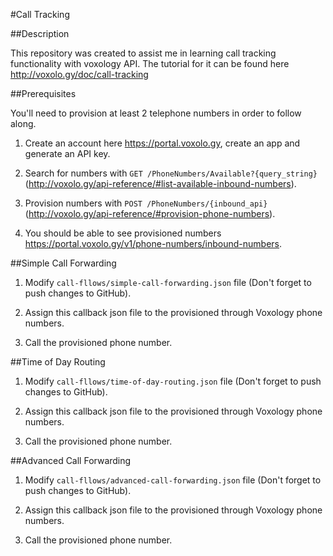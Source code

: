 #Call Tracking

##Description

This repository was created to assist me in learning
call tracking functionality with voxology API. The tutorial
for it can be found here http://voxolo.gy/doc/call-tracking

##Prerequisites

You'll need to provision at least 2 telephone numbers in order to follow along.

1. Create an account here https://portal.voxolo.gy, create an app and generate an API key.

2. Search for numbers with `GET /PhoneNumbers/Available?{query_string}` (http://voxolo.gy/api-reference/#list-available-inbound-numbers).

3. Provision numbers with `POST /PhoneNumbers/{inbound_api}` (http://voxolo.gy/api-reference/#provision-phone-numbers).

4. You should be able to see provisioned numbers https://portal.voxolo.gy/v1/phone-numbers/inbound-numbers.

##Simple Call Forwarding

1. Modify `call-fllows/simple-call-forwarding.json` file (Don't forget to push changes to GitHub).

2. Assign this callback json file to the provisioned through Voxology phone numbers.

3. Call the provisioned phone number.

##Time of Day Routing

1. Modify `call-fllows/time-of-day-routing.json` file (Don't forget to push changes to GitHub).

2. Assign this callback json file to the provisioned through Voxology phone numbers.

3. Call the provisioned phone number.

##Advanced Call Forwarding

1. Modify `call-fllows/advanced-call-forwarding.json` file (Don't forget to push changes to GitHub).

2. Assign this callback json file to the provisioned through Voxology phone numbers.

3. Call the provisioned phone number.

